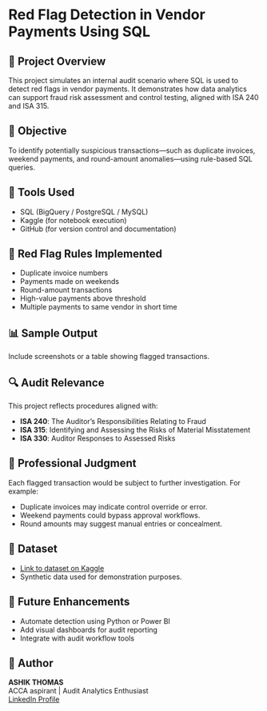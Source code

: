 # Red Flag Detection in Vendor Payments Using SQL

## 📌 Project Overview
This project simulates an internal audit scenario where SQL is used to detect red flags in vendor payments. It demonstrates how data analytics can support fraud risk assessment and control testing, aligned with ISA 240 and ISA 315.

## 🎯 Objective
To identify potentially suspicious transactions—such as duplicate invoices, weekend payments, and round-amount anomalies—using rule-based SQL queries.

## 🧰 Tools Used
- SQL (BigQuery / PostgreSQL / MySQL)
- Kaggle (for notebook execution)
- GitHub (for version control and documentation)

## 🧠 Red Flag Rules Implemented
- Duplicate invoice numbers
- Payments made on weekends
- Round-amount transactions
- High-value payments above threshold
- Multiple payments to same vendor in short time

## 📊 Sample Output
Include screenshots or a table showing flagged transactions.

## 🔍 Audit Relevance
This project reflects procedures aligned with:
- **ISA 240**: The Auditor’s Responsibilities Relating to Fraud
- **ISA 315**: Identifying and Assessing the Risks of Material Misstatement
- **ISA 330**: Auditor Responses to Assessed Risks

## 🧠 Professional Judgment
Each flagged transaction would be subject to further investigation. For example:
- Duplicate invoices may indicate control override or error.
- Weekend payments could bypass approval workflows.
- Round amounts may suggest manual entries or concealment.

## 📁 Dataset
- [Link to dataset on Kaggle](https://www.kaggle.com/code/ashik24/red-flag-detection-in-vendor-payments-using-sql)
- Synthetic data used for demonstration purposes.

## 🚀 Future Enhancements
- Automate detection using Python or Power BI
- Add visual dashboards for audit reporting
- Integrate with audit workflow tools

## 👤 Author
**ASHIK THOMAS**  
ACCA aspirant | Audit Analytics Enthusiast  
[LinkedIn Profile](#) 

